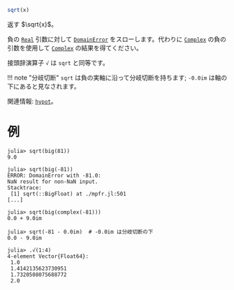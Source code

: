 ```julia
sqrt(x)
```

返す $\sqrt{x}$。

負の [`Real`](@ref) 引数に対して [`DomainError`](@ref) をスローします。代わりに [`Complex`](@ref) の負の引数を使用して [`Complex`](@ref) の結果を得てください。

接頭辞演算子 `√` は `sqrt` と同等です。

!!! note "分岐切断"
    `sqrt` は負の実軸に沿って分岐切断を持ちます; `-0.0im` は軸の下にあると見なされます。


関連情報: [`hypot`](@ref)。

# 例

```jldoctest; filter = r"Stacktrace:(\n \[[0-9]+\].*)*"
julia> sqrt(big(81))
9.0

julia> sqrt(big(-81))
ERROR: DomainError with -81.0:
NaN result for non-NaN input.
Stacktrace:
 [1] sqrt(::BigFloat) at ./mpfr.jl:501
[...]

julia> sqrt(big(complex(-81)))
0.0 + 9.0im

julia> sqrt(-81 - 0.0im)  # -0.0im は分岐切断の下
0.0 - 9.0im

julia> .√(1:4)
4-element Vector{Float64}:
 1.0
 1.4142135623730951
 1.7320508075688772
 2.0
```

